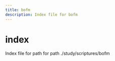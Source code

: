 ```yaml
---
title: bofm
description: Index file for bofm
---
```


# index

Index file for path for path ./study/scriptures/bofm
